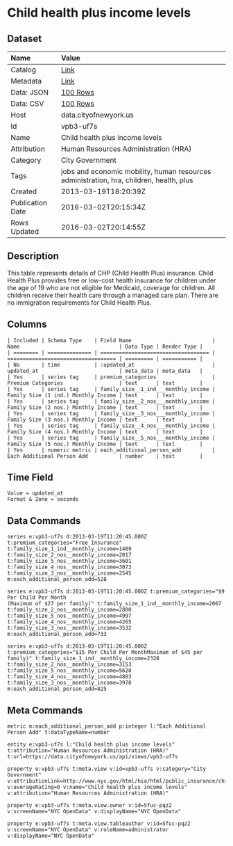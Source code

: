 # Child health plus income levels

## Dataset

| Name | Value |
| :--- | :---- |
| Catalog | [Link](https://catalog.data.gov/dataset/child-health-plus-income-levels-2e8d3) |
| Metadata | [Link](https://data.cityofnewyork.us/api/views/vpb3-uf7s) |
| Data: JSON | [100 Rows](https://data.cityofnewyork.us/api/views/vpb3-uf7s/rows.json?max_rows=100) |
| Data: CSV | [100 Rows](https://data.cityofnewyork.us/api/views/vpb3-uf7s/rows.csv?max_rows=100) |
| Host | data.cityofnewyork.us |
| Id | vpb3-uf7s |
| Name | Child health plus income levels |
| Attribution | Human Resources Administration (HRA) |
| Category | City Government |
| Tags | jobs and economic mobility, human resources administration, hra, children, health, plus |
| Created | 2013-03-19T18:20:39Z |
| Publication Date | 2016-03-02T20:15:34Z |
| Rows Updated | 2016-03-02T20:14:55Z |

## Description

This table represents details of CHP (Child Health Plus) insurance. Child Health Plus provides free or low-cost health insurance for children under the age of 19 who are not eligible for Medicaid, coverage for children. All children receive their health care through a managed care plan. There are no immigration requirements for Child Health Plus.

## Columns

```ls
| Included | Schema Type    | Field Name                          | Name                                | Data Type | Render Type |
| ======== | ============== | =================================== | =================================== | ========= | =========== |
| No       | time           | :updated_at                         | updated_at                          | meta_data | meta_data   |
| Yes      | series tag     | premium_categories                  | Premium Categories                  | text      | text        |
| Yes      | series tag     | family_size__1_ind___monthly_income | Family Size (1 ind.) Monthly Income | text      | text        |
| Yes      | series tag     | family_size__2_nos___monthly_income | Family Size (2 nos.) Monthly Income | text      | text        |
| Yes      | series tag     | family_size__3_nos___monthly_income | Family Size (3 nos.) Monthly Income | text      | text        |
| Yes      | series tag     | family_size__4_nos___monthly_income | Family Size (4 nos.) Monthly Income | text      | text        |
| Yes      | series tag     | family_size__5_nos___monthly_income | Family Size (5 nos.) Monthly Income | text      | text        |
| Yes      | numeric metric | each_additional_person_add          | Each Additional Person Add          | number    | text        |
```

## Time Field

```ls
Value = updated_at
Format & Zone = seconds
```

## Data Commands

```ls
series e:vpb3-uf7s d:2013-03-19T11:20:45.000Z t:premium_categories="Free Insurance" t:family_size_1_ind__monthly_income=1489 t:family_size_2_nos__monthly_income=2017 t:family_size_5_nos__monthly_income=3601 t:family_size_4_nos__monthly_income=3073 t:family_size_3_nos__monthly_income=2545 m:each_additional_person_add=528

series e:vpb3-uf7s d:2013-03-19T11:20:45.000Z t:premium_categories="$9 Per Child Per Month
(Maximum of $27 per family)" t:family_size_1_ind__monthly_income=2067 t:family_size_2_nos__monthly_income=2800 t:family_size_5_nos__monthly_income=4997 t:family_size_4_nos__monthly_income=4265 t:family_size_3_nos__monthly_income=3532 m:each_additional_person_add=733

series e:vpb3-uf7s d:2013-03-19T11:20:45.000Z t:premium_categories="$15 Per Child Per MonthMaximum of $45 per family)" t:family_size_1_ind__monthly_income=2328 t:family_size_2_nos__monthly_income=3153 t:family_size_5_nos__monthly_income=5628 t:family_size_4_nos__monthly_income=4803 t:family_size_3_nos__monthly_income=3978 m:each_additional_person_add=825
```

## Meta Commands

```ls
metric m:each_additional_person_add p:integer l:"Each Additional Person Add" t:dataTypeName=number

entity e:vpb3-uf7s l:"Child health plus income levels" t:attribution="Human Resources Administration (HRA)" t:url=https://data.cityofnewyork.us/api/views/vpb3-uf7s

property e:vpb3-uf7s t:meta.view v:id=vpb3-uf7s v:category="City Government" v:attributionLink=http://www.nyc.gov/html/hia/html/public_insurance/children.shtml v:averageRating=0 v:name="Child health plus income levels" v:attribution="Human Resources Administration (HRA)"

property e:vpb3-uf7s t:meta.view.owner v:id=5fuc-pqz2 v:screenName="NYC OpenData" v:displayName="NYC OpenData"

property e:vpb3-uf7s t:meta.view.tableauthor v:id=5fuc-pqz2 v:screenName="NYC OpenData" v:roleName=administrator v:displayName="NYC OpenData"
```